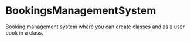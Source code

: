 # BookingsManagementSystem
Booking management system where you can create classes and as a user book in a class.
